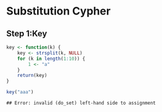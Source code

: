 Substitution Cypher
========================================================

## Step 1:Key

```r
key <- function(k) {
    key <- strsplit(k, NULL)
    for (k in length(1:10)) {
        1 <- "a"
    }
    return(key)
}
```



```r
key("aaa")
```

```
## Error: invalid (do_set) left-hand side to assignment
```

